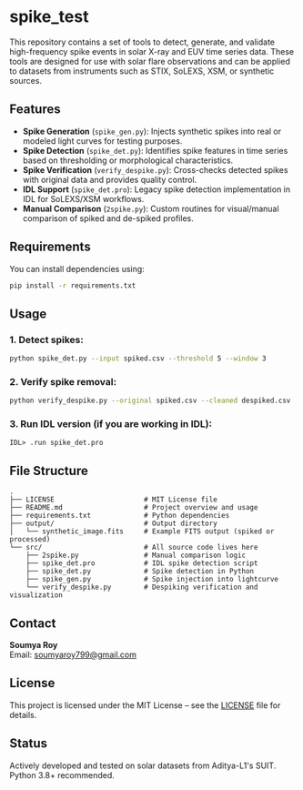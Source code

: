 
# spike_test

This repository contains a set of tools to detect, generate, and validate high-frequency spike events in solar X-ray and EUV time series data. These tools are designed for use with solar flare observations and can be applied to datasets from instruments such as STIX, SoLEXS, XSM, or synthetic sources.

## Features

- **Spike Generation** (`spike_gen.py`): Injects synthetic spikes into real or modeled light curves for testing purposes.
- **Spike Detection** (`spike_det.py`): Identifies spike features in time series based on thresholding or morphological characteristics.
- **Spike Verification** (`verify_despike.py`): Cross-checks detected spikes with original data and provides quality control.
- **IDL Support** (`spike_det.pro`): Legacy spike detection implementation in IDL for SoLEXS/XSM workflows.
- **Manual Comparison** (`2spike.py`): Custom routines for visual/manual comparison of spiked and de-spiked profiles.

## Requirements

You can install dependencies using:

```bash
pip install -r requirements.txt
```

## Usage

### 1. Detect spikes:
```bash
python spike_det.py --input spiked.csv --threshold 5 --window 3
```

### 2. Verify spike removal:
```bash
python verify_despike.py --original spiked.csv --cleaned despiked.csv
```

### 3. Run IDL version (if you are working in IDL):
```idl
IDL> .run spike_det.pro
```

## File Structure

```
.
├── LICENSE                      # MIT License file
├── README.md                    # Project overview and usage
├── requirements.txt             # Python dependencies
├── output/                      # Output directory
│   └── synthetic_image.fits     # Example FITS output (spiked or processed)
└── src/                         # All source code lives here
    ├── 2spike.py                # Manual comparison logic
    ├── spike_det.pro            # IDL spike detection script
    ├── spike_det.py             # Spike detection in Python
    ├── spike_gen.py             # Spike injection into lightcurve
    └── verify_despike.py        # Despiking verification and visualization
```

## Contact

**Soumya Roy**  
Email: soumyaroy799@gmail.com

## License

This project is licensed under the MIT License – see the [LICENSE](./LICENSE) file for details.

## Status

Actively developed and tested on solar datasets from Aditya-L1's SUIT.  
Python 3.8+ recommended.
